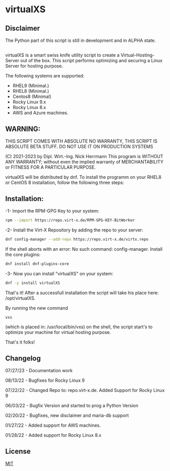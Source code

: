 # virtualXS

## Disclaimer

The Python part of this script is still in development and in ALPHA state.

##

virtualXS is a smart swiss knife utility script to create a Virtual-Hosting-Server out of the box. This script performs optimizing and securing a Linux Server for hosting purpose.

The following systems are supported:

- RHEL9 (Minimal.)
- RHEL8 (Minimal.)
- Centos8 (Minimal)
- Rocky Linux 9.x
- Rocky Linux 8.x
- AWS and Azure machines.

## WARNING:

THIS SCRIPT COMES WITH ABSOLUTE NO WARRANTY,
THIS SCRIPT IS ABSOLUTE BETA STUFF. DO NOT USE IT ON PRODUCTION SYSTEMS

(C) 2021-2023 by Dipl. Wirt.-Ing. Nick Herrmann
This program is WITHOUT ANY WARRANTY; without even the implied warranty of
MERCHANTABILITY or FITNESS FOR A PARTICULAR PURPOSE.

virtualXS will be distributed by dnf. To install the programm on your RHEL8 or CentOS 8 installation, follow the following three steps:

## Installation:

-1- Import the RPM-GPG Key to your system:

```bash
rpm --import https://repo.virt-x.de/RPM-GPG-KEY-BitWorker
```

-2- Install the Virt-X Repository by adding the repo to your server:

```bash
dnf config-manager --add-repo https://repo.virt-x.de/virtx.repo
```

If the shell aborts with an error: No such command: config-manager. Install the core plugins:

```bash
dnf install dnf-plugins-core
```

-3- Now you can install "virtualXS" on your system:

```bash
dnf -y install virtualXS
```

That's it! After a successfull installation the script will take his place here: /opt/virtualXS.

By running the new command

```bash
vxs
```

(which is placed in: /usr/local/bin/vxs) on the shell, the script start's to optimize your machine for virtual hosting purpose.

That's it folks!

## Changelog

07/27/23 - Documentation work

08/13/22 - Bugfixes for Rocky Linux 9

07/22/22 - Changed Repo to: repo.virt-x.de. Added Support for Rocky Linux 9

06/03/22 - Bugfix Version and started to prog a Python Version

02/20/22 - Bugfixes, new disclaimer and maria-db support

01/27/22 - Added support for AWS machines.

01/28/22 - Added support for Rocky Linux 8.x

## License

[MIT](https://choosealicense.com/licenses/mit/)
